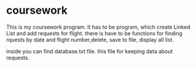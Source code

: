 # coursework
This is my coursework program. It has to be program, which create Linked List and add requests for flight. there is have to be functions for finding rquests by date and flight number,delete, save to file, display all list.

inside you can find database.txt file. this file for keeping data about requests.
